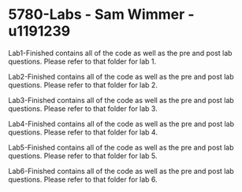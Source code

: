 # 5780-Labs - Sam Wimmer - u1191239

Lab1-Finished contains all of the code as well as the pre and post lab questions. Please refer to that folder for lab 1.

Lab2-Finished contains all of the code as well as the pre and post lab questions. Please refer to that folder for lab 2.

Lab3-Finished contains all of the code as well as the pre and post lab questions. Please refer to that folder for lab 3.

Lab4-Finished contains all of the code as well as the pre and post lab questions. Please refer to that folder for lab 4.

Lab5-Finished contains all of the code as well as the pre and post lab questions. Please refer to that folder for lab 5.

Lab6-Finished contains all of the code as well as the pre and post lab questions. Please refer to that folder for lab 6.
